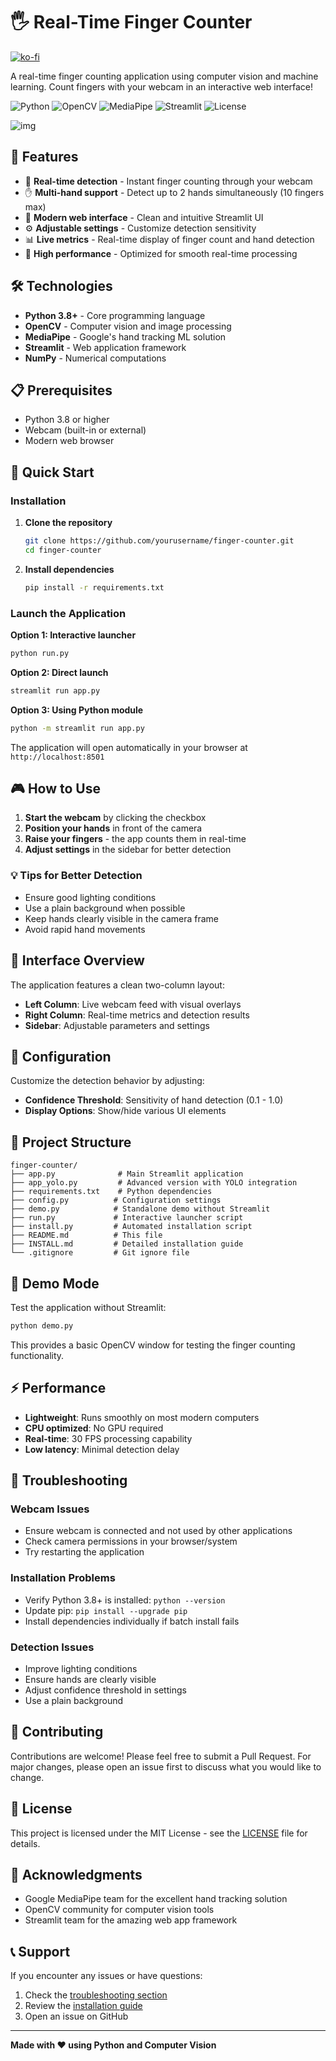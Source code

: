 # 🖐️ Real-Time Finger Counter

[![ko-fi](https://ko-fi.com/img/githubbutton_sm.svg)](https://ko-fi.com/W7W61I0YBJ)

A real-time finger counting application using computer vision and machine learning. Count fingers with your webcam in an interactive web interface!

![Python](https://img.shields.io/badge/python-v3.8+-blue.svg)
![OpenCV](https://img.shields.io/badge/OpenCV-4.8.1-green.svg)
![MediaPipe](https://img.shields.io/badge/MediaPipe-0.10.7-orange.svg)
![Streamlit](https://img.shields.io/badge/Streamlit-1.29.0-red.svg)
![License](https://img.shields.io/badge/license-MIT-blue.svg)

![img](chemin/vers/image.jpg)


## 🎯 Features

- 🔴 **Real-time detection** - Instant finger counting through your webcam
- ✋ **Multi-hand support** - Detect up to 2 hands simultaneously (10 fingers max)
- 🎨 **Modern web interface** - Clean and intuitive Streamlit UI
- ⚙️ **Adjustable settings** - Customize detection sensitivity
- 📊 **Live metrics** - Real-time display of finger count and hand detection
- 🚀 **High performance** - Optimized for smooth real-time processing

## 🛠️ Technologies

- **Python 3.8+** - Core programming language
- **OpenCV** - Computer vision and image processing
- **MediaPipe** - Google's hand tracking ML solution
- **Streamlit** - Web application framework
- **NumPy** - Numerical computations

## 📋 Prerequisites

- Python 3.8 or higher
- Webcam (built-in or external)
- Modern web browser

## 🚀 Quick Start

### Installation

1. **Clone the repository**
   ```bash
   git clone https://github.com/yourusername/finger-counter.git
   cd finger-counter
   ```

2. **Install dependencies**
   ```bash
   pip install -r requirements.txt
   ```

### Launch the Application

**Option 1: Interactive launcher**
```bash
python run.py
```

**Option 2: Direct launch**
```bash
streamlit run app.py
```

**Option 3: Using Python module**
```bash
python -m streamlit run app.py
```

The application will open automatically in your browser at `http://localhost:8501`

## 🎮 How to Use

1. **Start the webcam** by clicking the checkbox
2. **Position your hands** in front of the camera
3. **Raise your fingers** - the app counts them in real-time
4. **Adjust settings** in the sidebar for better detection

### 💡 Tips for Better Detection

- Ensure good lighting conditions
- Use a plain background when possible
- Keep hands clearly visible in the camera frame
- Avoid rapid hand movements

## 📱 Interface Overview

The application features a clean two-column layout:

- **Left Column**: Live webcam feed with visual overlays
- **Right Column**: Real-time metrics and detection results
- **Sidebar**: Adjustable parameters and settings

## 🔧 Configuration

Customize the detection behavior by adjusting:

- **Confidence Threshold**: Sensitivity of hand detection (0.1 - 1.0)
- **Display Options**: Show/hide various UI elements

## 📁 Project Structure

```
finger-counter/
├── app.py              # Main Streamlit application
├── app_yolo.py         # Advanced version with YOLO integration
├── requirements.txt    # Python dependencies
├── config.py          # Configuration settings
├── demo.py            # Standalone demo without Streamlit
├── run.py             # Interactive launcher script
├── install.py         # Automated installation script
├── README.md          # This file
├── INSTALL.md         # Detailed installation guide
└── .gitignore         # Git ignore file
```

## 🧪 Demo Mode

Test the application without Streamlit:

```bash
python demo.py
```

This provides a basic OpenCV window for testing the finger counting functionality.

## ⚡ Performance

- **Lightweight**: Runs smoothly on most modern computers
- **CPU optimized**: No GPU required
- **Real-time**: 30 FPS processing capability
- **Low latency**: Minimal detection delay

## 🐛 Troubleshooting

### Webcam Issues
- Ensure webcam is connected and not used by other applications
- Check camera permissions in your browser/system
- Try restarting the application

### Installation Problems
- Verify Python 3.8+ is installed: `python --version`
- Update pip: `pip install --upgrade pip`
- Install dependencies individually if batch install fails

### Detection Issues
- Improve lighting conditions
- Ensure hands are clearly visible
- Adjust confidence threshold in settings
- Use a plain background

## 🤝 Contributing

Contributions are welcome! Please feel free to submit a Pull Request. For major changes, please open an issue first to discuss what you would like to change.

## 📄 License

This project is licensed under the MIT License - see the [LICENSE](LICENSE) file for details.

## 🙏 Acknowledgments

- Google MediaPipe team for the excellent hand tracking solution
- OpenCV community for computer vision tools
- Streamlit team for the amazing web app framework

## 📞 Support

If you encounter any issues or have questions:

1. Check the [troubleshooting section](#-troubleshooting)
2. Review the [installation guide](INSTALL.md)
3. Open an issue on GitHub

---

**Made with ❤️ using Python and Computer Vision**
